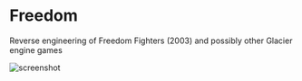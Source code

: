 # Freedom
Reverse engineering of Freedom Fighters (2003) and possibly other Glacier engine games

![screenshot](https://imgur.com/0N5l5EV.jpg)
